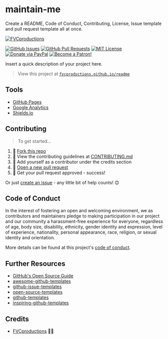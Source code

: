 # maintain-me

Create a README, Code of Conduct, Contributing, License, Issue template and pull request template all at once.

[![FVCproductions](https://avatars1.githubusercontent.com/u/4284691?v=3&s=200)](http://fvcproductions.com)

[![GitHub Issues](https://img.shields.io/github/issues/fvcproductions/readme.svg?style=flat-square)](https://github.com/fvcproductions/readme/issues) [![GitHub Pull Requests](https://img.shields.io/github/issues-pr/fvcproductions/readme.svg?style=flat-square)](https://github.com/fvcproductions/readme/pulls) [![MIT License](https://img.shields.io/github/license/fvcproductions/readme.svg?style=flat-square)](http://badges.mit-license.org) [![Donate via PayPal](https://img.shields.io/badge/Donate-PayPal-blue.svg?style=flat-square)](http://paypal.me/fvcproductions) [![Become a Patron!](https://img.shields.io/badge/Patreon-Become%20a%20Patron!-orange.svg?style=flat-square)](https://www.patreon.com/fvcproductions)

Insert a quick description of your project here.

> View this project at [`fvcproductions.github.io/readme`](https://fvcproductions.github.io/readme)

## Tools

* [GitHub Pages](https://pages.github.com)
* [Google Analytics](https://analytics.google.com)
* [Shields.io](http://shields.io/)

## Contributing

> To get started...

1.  🍴 [Fork this repo](https://github.com/fvcproductions/readme#fork-destination-box)
2.  🔨 View the contributing guidelines at [CONTRIBUTING.md](CONTRIBUTING.md)
3.  👥 Add yourself as a contributor under the credits section
4.  🔧 [Open a new pull request](https://github.com/fvcproductions/readme/compare)
5.  🎉 Get your pull request approved - success!

Or just [create an issue](https://github.com/fvcproductions/readme/issues) - any little bit of help counts! 😊

## Code of Conduct

In the interest of fostering an open and welcoming environment, we as contributors and maintainers pledge to making participation in our project and our community a harassment-free experience for everyone, regardless of age, body size, disability, ethnicity, gender identity and expression, level of experience, nationality, personal appearance, race, religion, or sexual identity and orientation.

More details can be found at this project's [code of conduct](.github/CODE_OF_CONDUCT.md).

## Further Resources

* [GitHub's Open Source Guide](https://opensource.guide/)
* [awesome-github-templates](https://github.com/devspace/awesome-github-templates)
* [github-issue-templates](https://github.com/stevemao/github-issue-templates)
* [open-source-templates](https://github.com/TalAter/open-source-templates)
* [github-templates](https://github.com/tylucaskelley/github-templates)
* [inspiring-github-templates](https://github.com/VarCI/inspiring-github-templates)

## Credits

* [FVCproductions](https://github.com/fvcproductions) 🍓🍫
